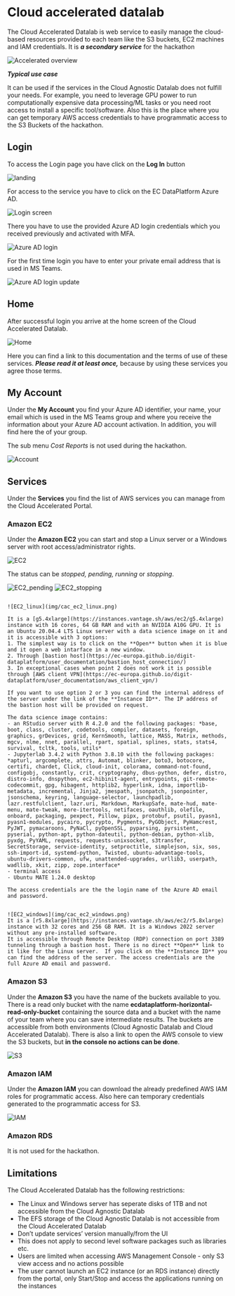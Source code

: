 # Cloud accelerated datalab

The Cloud Accelerated Datalab is web service to easily manage the cloud-based resources provided to each team like the S3 buckets, EC2 machines and IAM credentials. It is ***a secondary service*** for the hackathon

![Accelerated overview](img/accelerated_overview.png)

***Typical use case***

It can be used if the services in the Cloud Agnostic Datalab does not fulfill your needs. For example, you need to leverage GPU power to run computationally expensive data processing/ML tasks or you need root access to install a specific tool/software. Also this is the place where you can get temporary AWS access credentials to have programmatic access to the S3 Buckets of the hackathon.


## Login

To access the Login page you have click on the **Log In** button

![landing](img/cac_landing.png)

For access to the service you have to click on the EC DataPlatform Azure AD.

![Login screen](img/cac_login_highlighted.png)

There you have to use the provided Azure AD login credentials which you received previously and activated with MFA.

![Azure AD login](img/azure_ad.png)

For the first time login you have to enter your private email address that is used in MS Teams. 

![Azure AD login update](img/cac_login_update.png)

## Home

After successful login you arrive at the home screen of the Cloud Accelerated Datalab.

![Home](img/cac_home.png)

Here you can find a link to this documentation and the terms of use of these services. ***Please read it at least once,*** because by using these services you agree those terms. 

## My Account

Under the **My Account** you find your Azure AD identifier, your name, your email which is used in the MS Teams group and where you receive the information about your Azure AD account activation. In addition, you will find here the of your group.

The sub menu *Cost Reports* is not used during the hackathon.

![Account](img/cac_account.png)

## Services 

Under the **Services** you find the list of AWS services you can manage from the Cloud Accelerated Portal. 

### Amazon EC2

Under the **Amazon EC2** you can start and stop a Linux server or a Windows server with root access/administrator rights.

![EC2](img/cac_ec2.png)

The status can be *stopped, pending, running* or *stopping*. 

![EC2_pending](img/cac_ec2_pending.png)
![EC2_stopping](img/cac_ec2_stopping.png)



 ```{dropdown} Linux server

![EC2_linux](img/cac_ec2_linux.png)

It is a [g5.4xlarge](https://instances.vantage.sh/aws/ec2/g5.4xlarge) instance with 16 cores, 64 GB RAM and with an NVIDIA A10G GPU. It is an Ubuntu 20.04.4 LTS Linux server with a data science image on it and it is accessible with 3 options:
 1. The simplest way is to click on the **Open** button when it is blue and it open a web intarface in a new window.
 2. Through [bastion host](https://ec-europa.github.io/digit-dataplatform/user_documentation/bastion_host_connection/)
 3. In exceptional cases when point 2 does not work it is possible through [AWS client VPN](https://ec-europa.github.io/digit-dataplatform/user_documentation/aws_client_vpn/)  
 
If you want to use option 2 or 3 you can find the internal address of the server under the link of the **Instance ID**. The IP address of the bastion host will be provided on request.  

The data science image contains:
 - an RStudio server with R 4.2.0 and the following packages: *base, boot, class, cluster, codetools, compiler, datasets, foreign, graphics, grDevices, grid, KernSmooth, lattice, MASS, Matrix, methods, mgcv, nlme, nnet, parallel, rpart, spatial, splines, stats, stats4, survival, tcltk, tools, utils*  
 - Jupyterlab 3.4.2 with Python 3.8.10 with the following packages: *apturl, argcomplete, attrs, Automat, blinker, boto3, botocore, certifi, chardet, Click, cloud-init, colorama, command-not-found, configobj, constantly, crit, cryptography, dbus-python, defer, distro, distro-info, dnspython, ec2-hibinit-agent, entrypoints, git-remote-codecommit, gpg, hibagent, httplib2, hyperlink, idna, importlib-metadata, incremental, Jinja2, jmespath, jsonpatch, jsonpointer, jsonschema, keyring, language-selector, launchpadlib, lazr.restfulclient, lazr.uri, Markdown, MarkupSafe, mate-hud, mate-menu, mate-tweak, more-itertools, netifaces, oauthlib, olefile, onboard, packaging, pexpect, Pillow, pipx, protobuf, psutil, pyasn1, pyasn1-modules, pycairo, pycrypto, Pygments, PyGObject, PyHamcrest, PyJWT, pymacaroons, PyNaCl, pyOpenSSL, pyparsing, pyrsistent, pyserial, python-apt, python-dateutil, python-debian, python-xlib, pyxdg, PyYAML, requests, requests-unixsocket, s3transfer, SecretStorage, service-identity, setproctitle, simplejson, six, sos, ssh-import-id, systemd-python, Twisted, ubuntu-advantage-tools, ubuntu-drivers-common, ufw, unattended-upgrades, urllib3, userpath, wadllib, xkit, zipp, zope.interface*
 - terminal access
 - Ubuntu MATE 1.24.0 desktop 

The access credentials are the the login name of the Azure AD email and password.

 ```

 ```{dropdown} Windows server

![EC2_windows](img/cac_ec2_windows.png)
It is a [r5.8xlarge](https://instances.vantage.sh/aws/ec2/r5.8xlarge) instance with 32 cores and 256 GB RAM. It is a Windows 2022 server without any pre-installed software. 
It is accessible through Remote Desktop (RDP) connection on port 3389 tunneling through a bastion host. There is no direct **Open** link to it like for the Linux server.  If you click on the **Instance ID** you can find the address of the server. The access credentials are the full Azure AD email and password.    
 ```

### Amazon S3

Under the **Amazon S3** you have the name of the buckets available to you. There is a read only bucket with the name **ecdataplatform-horizontal-read-only-bucket** containing the source data and a bucket with the name of your team where you can save intermediate results. The buckets are accessible from both environments (Cloud Agnostic Datalab and Cloud Accelerated Datalab). There is also a link to open the AWS console to view the S3 buckets, but **in the console no actions can be done**. 

![S3](img/cac_s3.png)

### Amazon IAM

Under the **Amazon IAM** you can download the already predefined AWS IAM roles for programmatic access. Also here can temporary credentials generated to the programmatic access for S3. 

![IAM](img/cac_iam.png)

### Amazon RDS

It is not used for the hackathon.

## Limitations

The Cloud Accelerated Datalab has the following restrictions:

 - The Linux and Windows server has seperate disks of 1TB and not accessible from the Cloud Agnostic Datalab
 - The EFS storage of the Cloud Agnostic Datalab is not accessible from the Cloud Accelerated Datalab
 - Don’t update services’ version manually/from the UI
 - This does not apply to second level software packages such as libraries etc.
 - Users are limited when accessing AWS Management Console - only S3 view access and no actions possible
 - The user cannot launch an EC2 instance (or an RDS instance) directly from the portal, only Start/Stop and access the applications running on the instances

